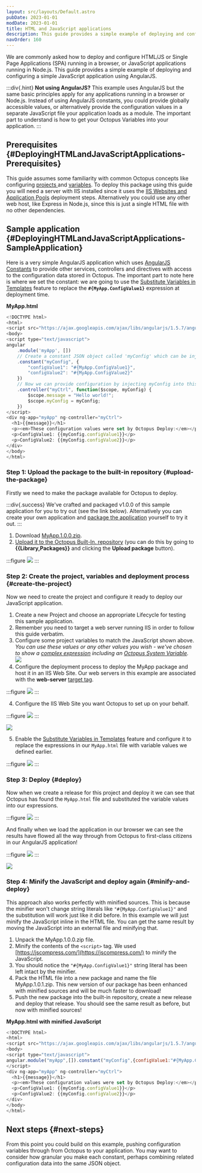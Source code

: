 ```yaml
---
layout: src/layouts/Default.astro
pubDate: 2023-01-01
modDate: 2023-01-01
title: HTML and JavaScript applications
description: This guide provides a simple example of deploying and configuring a simple JavaScript application built using AngularJS.
navOrder: 160
---
```


We are commonly asked how to deploy and configure HTML/JS or Single Page Applications (SPA) running in a browser, or JavaScript applications running in Node.js. This guide provides a simple example of deploying and configuring a simple JavaScript application using AngularJS.

:::div{.hint}
**Not using AngularJS?**
This example uses AngularJS but the same basic principles apply for any applications running in a browser or Node.js. Instead of using AngularJS constants, you could provide globally accessible values, or alternatively provide the configuration values in a separate JavaScript file your application loads as a module. The important part to understand is how to get your Octopus Variables into your application.
:::

## Prerequisites {#DeployingHTMLandJavaScriptApplications-Prerequisites}

This guide assumes some familiarity with common Octopus concepts like configuring [projects ](/docs/projects/)and [variables](/docs/projects/variables/). To deploy this package using this guide you will need a server with IIS installed since it uses the [IIS Websites and Application Pools](/docs/deployments/windows/iis-websites-and-application-pools) deployment steps. Alternatively you could use any other web host, like Express in Node.js, since this is just a single HTML file with no other dependencies.

## Sample application {#DeployingHTMLandJavaScriptApplications-SampleApplication}

Here is a very simple AngularJS application which uses [AngularJS Constants](https://docs.angularjs.org/api/auto/service/$provide#constant) to provide other services, controllers and directives with access to the configuration data stored in Octopus. The important part to note here is where we set the constant: we are going to use the [Substitute Variables in Templates](/docs/projects/steps/configuration-features/substitute-variables-in-templates) feature to replace the **`#{MyApp.ConfigValue1}`** expression at deployment time.

**MyApp.html**

```js
<!DOCTYPE html>
<html>
<script src="https://ajax.googleapis.com/ajax/libs/angularjs/1.5.7/angular.min.js"></script>
<body>
<script type="text/javascript">
angular
    .module('myApp', [])
	// Create a constant JSON object called 'myConfig' which can be injected
    .constant("myConfig", {
        "configValue1": "#{MyApp.ConfigValue1}",
        "configValue2": "#{MyApp.ConfigValue2}"
    })
    // Now we can provide configuration by injecting myConfig into this controller
    .controller("myCtrl", function($scope, myConfig) {
		$scope.message = "Hello world!";
		$scope.myConfig = myConfig;
    })
</script>
<div ng-app="myApp" ng-controller="myCtrl">
  <h1>{{message}}</h1>
  <p><em>These configuration values were set by Octopus Deploy:</em></p>
  <p>ConfigValue1: {{myConfig.configValue1}}</p>
  <p>ConfigValue2: {{myConfig.configValue2}}</p>
</div>
</body>
</html>
```

### Step 1: Upload the package to the built-in repository {#upload-the-package}

Firstly we need to make the package available for Octopus to deploy.

:::div{.success}
We've crafted and packaged v1.0.0 of this sample application for you to try out (see the link below). Alternatively you can create your own application and [package the application](/docs/packaging-applications) yourself to try it out.
:::

1. Download [MyApp.1.0.0.zip](/docs/attachments/myapp.1.0.0.zip).
2. [Upload it to the Octopus Built-In. repository](/docs/packaging-applications/package-repositories/built-in-repository/#pushing-packages-to-the-built-in-repository) (you can do this by going to **{{Library,Packages}}** and clicking the **Upload package** button).

:::figure
![](/docs/deployments/images/5866205.png)
:::

### Step 2: Create the project, variables and deployment process {#create-the-project}

Now we need to create the project and configure it ready to deploy our JavaScript application.

1. Create a new Project and choose an appropriate Lifecycle for testing this sample application.
 1. Remember you need to target a web server running IIS in order to follow this guide verbatim.
2. Configure some project variables to match the JavaScript shown above. *You can use these values or any other values you wish - we've chosen to show a [complex expression](/docs/projects/variables/variable-substitutions/) including an [Octopus System Variable](/docs/projects/variables/system-variables).*
![](/docs/deployments/images/5866206.png)
3. Configure the deployment process to deploy the MyApp package and host it in an IIS Web Site. Our web servers in this example are associated with the **web-server** [target tag](/docs/infrastructure/deployment-targets/#target-roles).

:::figure
![](/docs/deployments/images/5866207.png)
:::

4. Configure the IIS Web Site you want Octopus to set up on your behalf.

:::figure
![](/docs/deployments/images/5866208.png)
:::

![](/docs/deployments/images/5866209.png)

5. Enable the [Substitute Variables in Templates](/docs/projects/steps/configuration-features/substitute-variables-in-templates) feature and configure it to replace the expressions in our `MyApp.html` file with variable values we defined earlier.

:::figure
![](/docs/deployments/images/5866210.png)
:::

### Step 3: Deploy {#deploy}

Now when we create a release for this project and deploy it we can see that Octopus has found the `MyApp.html` file and substituted the variable values into our expressions.

:::figure
![](/docs/deployments/images/5866212.png)
:::

And finally when we load the application in our browser we can see the results have flowed all the way through from Octopus to first-class citizens in our AngularJS application!

:::figure
![](/docs/deployments/images/5866206.png)
:::

![](/docs/deployments/images/5866211.png)

### Step 4: Minify the JavaScript and deploy again {#minify-and-deploy}

This approach also works perfectly with minified sources. This is because the minifier won't change string literals like `"#{MyApp.ConfigValue1}"` and the substitution will work just like it did before. In this example we will just minify the JavaScript inline in the HTML file. You can get the same result by moving the JavaScript into an external file and minifying that.

1. Unpack the MyApp.1.0.0.zip file.
2. Minify the contents of the `<script>` tag. We used [https://jscompress.com/](https://jscompress.com/) to minify the JavaScript.
 1. You should notice the `"#{MyApp.ConfigValue1}"` string literal has been left intact by the minifier.
3. Pack the HTML file into a new package and name the file MyApp.1.0.1.zip. This new version of our package has been enhanced with minified sources and will be much faster to download!
4. Push the new package into the built-in repository, create a new release and deploy that release. You should see the same result as before, but now with minified sources!

**MyApp.html with minified JavaScript**

```js
<!DOCTYPE html>
<html>
<script src="https://ajax.googleapis.com/ajax/libs/angularjs/1.5.7/angular.min.js"></script>
<body>
<script type="text/javascript">
angular.module("myApp",[]).constant("myConfig",{configValue1:"#{MyApp.ConfigValue1}",configValue2:"#{MyApp.ConfigValue2}"}).controller("myCtrl",function(a,b){a.message="Hello world!",a.myConfig=b});
</script>
<div ng-app="myApp" ng-controller="myCtrl">
  <h1>{{message}}</h1>
  <p><em>These configuration values were set by Octopus Deploy:</em></p>
  <p>ConfigValue1: {{myConfig.configValue1}}</p>
  <p>ConfigValue2: {{myConfig.configValue2}}</p>
</div>
</body>
</html>
```

## Next steps {#next-steps}

From this point you could build on this example, pushing configuration variables through from Octopus to your application. You may want to consider how granular you make each constant, perhaps combining related configuration data into the same JSON object.
